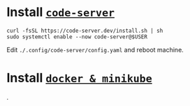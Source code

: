 # Install [`code-server`](https://github.com/coder/code-server)
    curl -fsSL https://code-server.dev/install.sh | sh
    sudo systemctl enable --now code-server@$USER

Edit `./.config/code-server/config.yaml` and reboot machine.

# Install [`docker & minikube`](Install_and_configure_minikube.md)

.